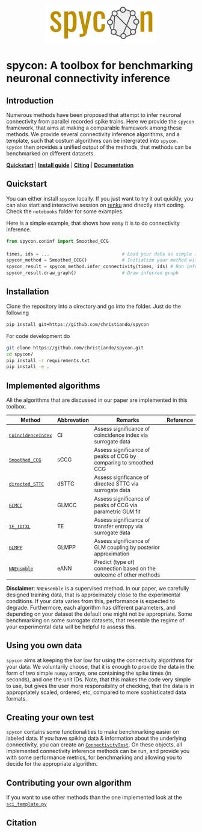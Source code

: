 <p align="center">
  <img src="_static/spycon_logo.png" />
</p>

# spycon: A toolbox for benchmarking neuronal connectivity inference

## Introduction

Numerous methods have been proposed that attempt to infer neuronal connectivity from parallel recorded spike trains. 
Here we provide the `spycon` framework, that aims at making a comparable framework among these methods. We provide several 
connectivity inference algorithms, and a template, such that costum algorithms can be intergrated into `spycon`. `spycon`
then provides a unified output of the methods, that methods can be benchmarked on different datasets.

[**Quickstart**](#quickstart) | [**Install guide**](#installation) | [**Citing**](#citation) | [**Documentation**](https://christiando.github.io/spycon/)

## Quickstart

You can either install `spycon` locally. If you just want to try it out quickly, you can also start and interactive 
session on [renku](https://renkulab.io/projects/christian.donner/spycon) and directly start coding. Check the `notebooks` folder for some examples.

Here is a simple example, that shows how easy it is to do connectivity inference.

```python
from spycon.coninf import Smoothed_CCG

times, ids = ...                           # Load your data as simple 1D numpy arrays
spycon_method = Smoothed_CCG()             # Initialize your method with default parameters
spycon_result = spycon_method.infer_connectivity(times, ids) # Run inference
spycon_result.draw_graph()                 # Draw inferred graph
```

## Installation

Clone the repository into a directory and go into the folder. Just do the following

```bash
pip install git+https://github.com/christiando/spycon
```

For code development do
```bash
git clone https://github.com/christiando/spycon.git
cd spycon/
pip install -r requirements.txt
pip install -e .
```

## Implemented algorithms

All the algorithms that are discussed in our paper are implemented in this toolbox.

| Method             | Abbrevation | Remarks                                                            | Reference |
|--------------------|-------------|--------------------------------------------------------------------|-----------|
| [`CoincidenceIndex`](../spycon/coninf/sci_ci.py) | CI          | Assess significance of coincidence index via surrogate data        |           |
| [`Smoothed_CCG`](../spycon/coninf/sci_sccg.py)     | sCCG        | Assess significance of peaks of CCG by comparing to smoothed CCG   |           |
| [`directed_STTC`](../spycon/coninf/sci_dsttc.py)     | dSTTC       | Assess signficance of directed STTC via surrogate data             |           |
| [`GLMCC`](../spycon/coninf/sci_glmcc.py)             | GLMCC       | Assess significance of peaks of CCG via parametric GLM fit         |           |
| [`TE_IDTXL`](../spycon/coninf/sci_idtxl.py)          | TE          | Assess significance of transfer entropy via surrogate data         |           |
| [`GLMPP`](../spycon/coninf/sci_glmpp.py)             | GLMPP       | Assess significance of GLM coupling by posterior approximation     |           |
| [`NNEnsmble`](../spycon/coninf/sci_ensemble.py)         | eANN        | Predict (type of) connection based on the outcome of other methods |           |

__Disclaimer__: `NNEnsemble` is a supervised method. In our paper, we carefully designed training data, that is approximately close to the experimental conditions. If your data varies from this, performance is expected to degrade. Furthermore, each algorithm has different parameters, and depending on your dataset the default one might not be appropriate. Some benchmarking on some surrogate datasets, that resemble the regime of your experimental data will be helpful to assess this.

## Using you own data

`spycon` aims at keeping the bar low for using the connectivity algorithms for your data. We voluntarily choose, that it is enough to provide the data in the form of two simple `numpy` arrays, one containing the spike times (in seconds), and one the unit IDs. Note, that this makes the code very simple to use, but gives the user more responsibility of checking, that the data is in appropriately scaled, ordered, etc, compared to more sophisticated data formats. 

## Creating your own test

`spycon` contains some functionalities to make benchmarking easier on labeled data. If you have spiking data & information about the underlying connectivity, you can create an [`ConnectivityTest`](../spycon/spycon_tests.py). On these objects, all implemented connectivity inference methods can be run, and provide you with some performance metrics, for benchmarking and allowing you to decide for the appropriate algorithm.

## Contributing your own algorithm

If you want to use other methods than the one implemented look at the [`sci_template.py`](../spycon/coninf/sci_template.py)

## Citation
